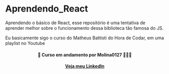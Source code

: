 # Aprendendo_React
Aprendendo o básico de React, esse repositório é uma tentativa de aprender melhor sobre o funcionamento dessa biblioteca tão famosa do JS.

Eu basicamente sigo o curso do Matheus Battisti do Hora de Codar, em uma playlist no Youtube

<h4 align="center"> 🚧 Curso em andamento por Molina0127 👷‍♂️🚧 </h4>

<h4 align="center">
<a href="https://www.linkedin.com/in/guilherme-molina-trindade-784bb420a/">Veja meu LinkedIn</a>
</h4>